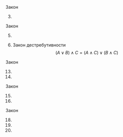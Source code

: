 Закон

3.

Закон

5.

6.  Закон дестребутивности $$ (A\vee B)\wedge C = (A \wedge C) \vee (B \wedge C) $$

Закон

13.

14.

Закон

15.

16.

Закон

18.

19.

20.
